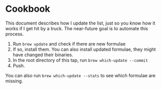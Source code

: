 # Cookbook

This document describes how I update the list, just so you know how it works if
I get hit by a truck. The near-future goal is to automate this process.

1. Run `brew update` and check if there are new formulae
2. If so, install them. You can also install updated formulae, they might have
   changed their binaries.
3. In the root directory of this tap, run `brew which-update --commit`
4. Push.

You can also run `brew which-update --stats` to see which
formulae are missing.
